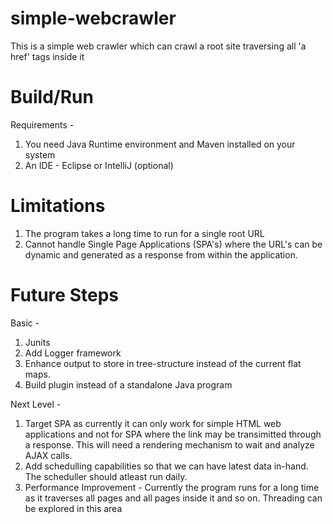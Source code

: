 # simple-webcrawler
This is a simple web crawler which can crawl a root site traversing all 'a href' tags inside it

# Build/Run 
Requirements - 
1. You need Java Runtime environment and Maven installed on your system
2. An IDE - Eclipse or IntelliJ (optional)

# Limitations
1. The program takes a long time to run for a single root URL
2. Cannot handle Single Page Applications (SPA's) where the URL's can be dynamic and generated as a response from within the application.

# Future Steps
Basic -
1. Junits
2. Add Logger framework
3. Enhance output to store in tree-structure instead of the current flat maps.
3. Build plugin instead of a standalone Java program

Next Level -
1. Target SPA as currently it can only work for simple HTML web applications and not for SPA where the link may be transimitted through a response. This will need a rendering mechanism to wait and analyze AJAX calls.
2. Add schedulling capabilities so that we can have latest data in-hand. The scheduller should atleast run daily.
3. Performance Improvement - Currently the program runs for a long time as it traverses all pages and all pages inside it and so on. Threading can be explored in this area
